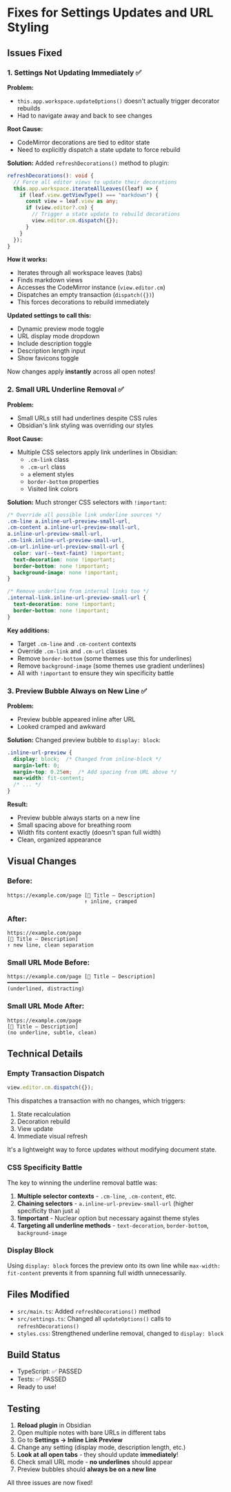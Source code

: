 # Fixes for Settings Updates and URL Styling

## Issues Fixed

### 1. Settings Not Updating Immediately ✅

**Problem:**
- `this.app.workspace.updateOptions()` doesn't actually trigger decorator rebuilds
- Had to navigate away and back to see changes

**Root Cause:**
- CodeMirror decorations are tied to editor state
- Need to explicitly dispatch a state update to force rebuild

**Solution:**
Added `refreshDecorations()` method to plugin:
```typescript
refreshDecorations(): void {
  // Force all editor views to update their decorations
  this.app.workspace.iterateAllLeaves((leaf) => {
    if (leaf.view.getViewType() === "markdown") {
      const view = leaf.view as any;
      if (view.editor?.cm) {
        // Trigger a state update to rebuild decorations
        view.editor.cm.dispatch({});
      }
    }
  });
}
```

**How it works:**
- Iterates through all workspace leaves (tabs)
- Finds markdown views
- Accesses the CodeMirror instance (`view.editor.cm`)
- Dispatches an empty transaction (`dispatch({})`)
- This forces decorations to rebuild immediately

**Updated settings to call this:**
- Dynamic preview mode toggle
- URL display mode dropdown
- Include description toggle  
- Description length input
- Show favicons toggle

Now changes apply **instantly** across all open notes!

### 2. Small URL Underline Removal ✅

**Problem:**
- Small URLs still had underlines despite CSS rules
- Obsidian's link styling was overriding our styles

**Root Cause:**
- Multiple CSS selectors apply link underlines in Obsidian:
  - `.cm-link` class
  - `.cm-url` class  
  - `a` element styles
  - `border-bottom` properties
  - Visited link colors

**Solution:**
Much stronger CSS selectors with `!important`:
```css
/* Override all possible link underline sources */
.cm-line a.inline-url-preview-small-url,
.cm-content a.inline-url-preview-small-url,
a.inline-url-preview-small-url,
.cm-link.inline-url-preview-small-url,
.cm-url.inline-url-preview-small-url {
  color: var(--text-faint) !important;
  text-decoration: none !important;
  border-bottom: none !important;
  background-image: none !important;
}

/* Remove underline from internal links too */
.internal-link.inline-url-preview-small-url {
  text-decoration: none !important;
  border-bottom: none !important;
}
```

**Key additions:**
- Target `.cm-line` and `.cm-content` contexts
- Override `.cm-link` and `.cm-url` classes
- Remove `border-bottom` (some themes use this for underlines)
- Remove `background-image` (some themes use gradient underlines)
- All with `!important` to ensure they win specificity battle

### 3. Preview Bubble Always on New Line ✅

**Problem:**
- Preview bubble appeared inline after URL
- Looked cramped and awkward

**Solution:**
Changed preview bubble to `display: block`:
```css
.inline-url-preview {
  display: block;  /* Changed from inline-block */
  margin-left: 0;
  margin-top: 0.25em;  /* Add spacing from URL above */
  max-width: fit-content;
  /* ... */
}
```

**Result:**
- Preview bubble always starts on a new line
- Small spacing above for breathing room
- Width fits content exactly (doesn't span full width)
- Clean, organized appearance

## Visual Changes

### Before:
```
https://example.com/page [🔖 Title — Description]
                         ↑ inline, cramped
```

### After:
```
https://example.com/page
[🔖 Title — Description]
↑ new line, clean separation
```

### Small URL Mode Before:
```
https://example.com/page [🔖 Title — Description]
━━━━━━━━━━━━━━━━━━━━━━━
(underlined, distracting)
```

### Small URL Mode After:
```
https://example.com/page
[🔖 Title — Description]
(no underline, subtle, clean)
```

## Technical Details

### Empty Transaction Dispatch
```typescript
view.editor.cm.dispatch({});
```
This dispatches a transaction with no changes, which triggers:
1. State recalculation
2. Decoration rebuild
3. View update
4. Immediate visual refresh

It's a lightweight way to force updates without modifying document state.

### CSS Specificity Battle
The key to winning the underline removal battle was:
1. **Multiple selector contexts** - `.cm-line`, `.cm-content`, etc.
2. **Chaining selectors** - `a.inline-url-preview-small-url` (higher specificity than just `a`)
3. **!important** - Nuclear option but necessary against theme styles
4. **Targeting all underline methods** - `text-decoration`, `border-bottom`, `background-image`

### Display Block
Using `display: block` forces the preview onto its own line while `max-width: fit-content` prevents it from spanning full width unnecessarily.

## Files Modified

- `src/main.ts`: Added `refreshDecorations()` method
- `src/settings.ts`: Changed all `updateOptions()` calls to `refreshDecorations()`
- `styles.css`: Strengthened underline removal, changed to `display: block`

## Build Status

- TypeScript: ✅ PASSED
- Tests: ✅ PASSED
- Ready to use!

## Testing

1. **Reload plugin** in Obsidian
2. Open multiple notes with bare URLs in different tabs
3. Go to **Settings → Inline Link Preview**
4. Change any setting (display mode, description length, etc.)
5. **Look at all open tabs** - they should update **immediately**!
6. Check small URL mode - **no underlines** should appear
7. Preview bubbles should **always be on a new line**

All three issues are now fixed!
